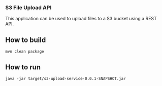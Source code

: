 ### S3 File Upload API
This application can be used to upload files to a S3 bucket using a REST API.


## How to build
    mvn clean package
    
## How to run 
    java -jar target/s3-upload-service-0.0.1-SNAPSHOT.jar
